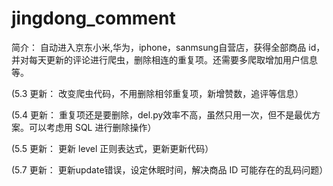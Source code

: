 # jingdong_comment

简介： 自动进入京东小米,华为，iphone，sanmsung自营店，获得全部商品 id，并对每天更新的评论进行爬虫，删除相连的重复项。还需要多爬取增加用户信息等。

(5.3 更新： 改变爬虫代码，不用删除相邻重复项，新增赞数，追评等信息）

(5.4 更新： 重复项还是要删除，del.py效率不高，虽然只用一次，但不是最优方案。可以考虑用 SQL 进行删除操作）

(5.5 更新： 更新 level 正则表达式，更新更新代码）

(5.7 更新： 更新update错误，设定休眠时间，解决商品 ID 可能存在的乱码问题）
